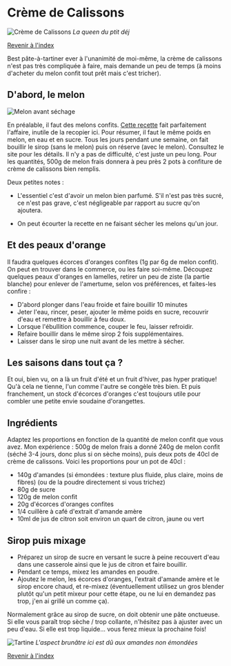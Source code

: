 # Crème de Calissons

![Crème de Calissons](./images/creme-calisson.jpg)
_La queen du ptit déj_

[Revenir à l'index](../README.md)

Best pâte-à-tartiner ever à l'unanimité de moi-même, la crème de calissons n'est pas très compliquée à faire, mais demande un peu de temps (à moins d'acheter du melon confit tout prêt mais c'est tricher).

## D'abord, le melon

![Melon avant séchage](./images/melons-confits.jpg)

En préalable, il faut des melons confits. [Cette recette](https://chichichoc.blogspot.com/2011/08/melon-confit.html) fait parfaitement l'affaire, inutile de la recopier ici. Pour résumer, il faut le même poids en melon, en eau et en sucre. Tous les jours pendant une semaine, on fait bouillir le sirop (sans le melon) puis on réserve (avec le melon). Consultez le site pour les détails. Il n'y a pas de difficulté, c'est juste un peu long. Pour les quantités, 500g de melon frais donnera à peu près 2 pots à confiture de crème de calissons bien remplis.

Deux petites notes :

- L'essentiel c'est d'avoir un melon bien parfumé. S'il n'est pas très sucré, ce n'est pas grave, c'est négligeable par rapport au sucre qu'on ajoutera.

- On peut écourter la recette en ne faisant sécher les melons qu'un jour.

## Et des peaux d'orange

Il faudra quelques écorces d'oranges confites (1g par 6g de melon confit). On peut en trouver dans le commerce, ou les faire soi-même. Découpez quelques peaux d'oranges en lamelles, retirer un peu de ziste (la partie blanche) pour enlever de l'amertume, selon vos préférences, et faites-les confire :

- D'abord plonger dans l'eau froide et faire bouillir 10 minutes
- Jeter l'eau, rincer, peser, ajouter le même poids en sucre, recouvrir d'eau et remettre à bouillir à feu doux.
- Lorsque l'ébullition commence, couper le feu, laisser refroidir.
- Refaire bouillir dans le même sirop 2 fois supplémentaires.
- Laisser dans le sirop une nuit avant de les mettre à sécher.

## Les saisons dans tout ça ?

Et oui, bien vu, on a là un fruit d'été et un fruit d'hiver, pas hyper pratique! Qu'à cela ne tienne, l'un comme l'autre se congèle très bien. Et puis franchement, un stock d'écorces d'oranges c'est toujours utile pour combler une petite envie soudaine d'orangettes.

## Ingrédients

Adaptez les proportions en fonction de la quantité de melon confit que vous avez. Mon expérience : 500g de melon frais a donné 240g de melon confit (séché 3-4 jours, donc plus si on sèche moins), puis deux pots de 40cl de crème de calissons. Voici les proportions pour un pot de 40cl :

- 140g d'amandes (si émondées : texture plus fluide, plus claire, moins de fibres) (ou de la poudre directement si vous trichez)
- 80g de sucre
- 120g de melon confit
- 20g d'écorces d'oranges confites
- 1/4 cuillère à café d'extrait d'amande amère
- 10ml de jus de citron soit environ un quart de citron, jaune ou vert

## Sirop puis mixage

- Préparez un sirop de sucre en versant le sucre à peine recouvert d'eau dans une casserole ainsi que le jus de citron et faire bouillir.
- Pendant ce temps, mixez les amandes en poudre.
- Ajoutez le melon, les écorces d'oranges, l'extrait d'amande amère et le sirop encore chaud, et re-mixez (éventuellement utilisez un gros blender plutôt qu'un petit mixeur pour cette étape, ou ne lui en demandez pas trop, j'en ai grillé un comme ça).

Normalement grâce au sirop de sucre, on doit obtenir une pâte onctueuse. Si elle vous paraît trop sèche / trop collante, n'hésitez pas à ajuster avec un peu d'eau. Si elle est trop liquide... vous ferez mieux la prochaine fois!

![Tartine](./images/creme-calisson-2.jpg)
_L'aspect brunâtre ici est dû aux amandes non émondées_

[Revenir à l'index](../README.md)
